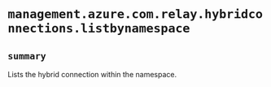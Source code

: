 # `management.azure.com.relay.hybridconnections.listbynamespace`

## `summary`
Lists the hybrid connection within the namespace.


